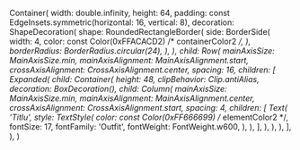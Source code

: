 Container(
    width: double.infinity,
    height: 64,
    padding: const EdgeInsets.symmetric(horizontal: 16, vertical: 8),
    decoration: ShapeDecoration(
        shape: RoundedRectangleBorder(
            side: BorderSide(
                width: 4,
                color: const Color(0xFFACACD2) /* containerColor2 */,
            ),
            borderRadius: BorderRadius.circular(24),
        ),
    ),
    child: Row(
        mainAxisSize: MainAxisSize.min,
        mainAxisAlignment: MainAxisAlignment.start,
        crossAxisAlignment: CrossAxisAlignment.center,
        spacing: 16,
        children: [
            Expanded(
                child: Container(
                    height: 48,
                    clipBehavior: Clip.antiAlias,
                    decoration: BoxDecoration(),
                    child: Column(
                        mainAxisSize: MainAxisSize.min,
                        mainAxisAlignment: MainAxisAlignment.center,
                        crossAxisAlignment: CrossAxisAlignment.start,
                        spacing: 4,
                        children: [
                            Text(
                                'Titlu',
                                style: TextStyle(
                                    color: const Color(0xFF666699) /* elementColor2 */,
                                    fontSize: 17,
                                    fontFamily: 'Outfit',
                                    fontWeight: FontWeight.w600,
                                ),
                            ),
                        ],
                    ),
                ),
            ),
        ],
    ),
)